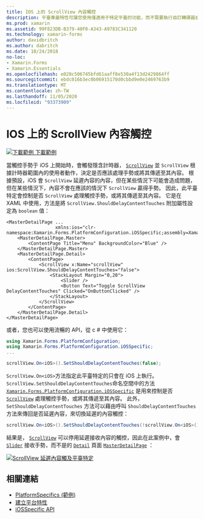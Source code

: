 ```yaml
---
title: IOS 上的 ScrollView 內容觸控
description: 平臺專屬特性可讓您使用僅適用于特定平臺的功能，而不需要執行自訂轉譯器或效果。 本文說明如何使用 iOS 平臺特定的，以控制 ScrollView 是否處理觸控手勢，或將其傳遞至其內容。
ms.prod: xamarin
ms.assetid: 99F823DB-B379-40F0-A343-A9783C341120
ms.technology: xamarin-forms
author: davidbritch
ms.author: dabritch
ms.date: 10/24/2018
no-loc:
- Xamarin.Forms
- Xamarin.Essentials
ms.openlocfilehash: e028c506745bfd61aaff8e530a4f13d2429864ff
ms.sourcegitcommit: ebdc016b3ec0b06915170d0cbbd9e0e2469763b9
ms.translationtype: MT
ms.contentlocale: zh-TW
ms.lasthandoff: 11/05/2020
ms.locfileid: "93373909"
---
```

# <a name="scrollview-content-touches-on-ios"></a>IOS 上的 ScrollView 內容觸控

[![下載範例](~/media/shared/download.png) 下載範例](/samples/xamarin/xamarin-forms-samples/userinterface-platformspecifics)

當觸控手勢于 iOS 上開始時，會觸發隱含計時器， [`ScrollView`](xref:Xamarin.Forms.ScrollView) 並 `ScrollView` 根據計時器範圍內的使用者動作，決定是否應該處理手勢或將其傳遞至其內容。 根據預設，iOS 會 `ScrollView` 延遲內容的內容，但在某些情況下可能會造成問題，但在某些情況下，內容不會在應該的情況下 `ScrollView` 贏得手勢。 因此，此平臺特定會控制是否 `ScrollView` 處理觸控手勢，或將其傳遞至其內容。 它是在 XAML 中使用，方法是將 `ScrollView.ShouldDelayContentTouches` 附加屬性設定為 `boolean` 值：

```xaml
<MasterDetailPage ...
                  xmlns:ios="clr-namespace:Xamarin.Forms.PlatformConfiguration.iOSSpecific;assembly=Xamarin.Forms.Core">
    <MasterDetailPage.Master>
        <ContentPage Title="Menu" BackgroundColor="Blue" />
    </MasterDetailPage.Master>
    <MasterDetailPage.Detail>
        <ContentPage>
            <ScrollView x:Name="scrollView" ios:ScrollView.ShouldDelayContentTouches="false">
                <StackLayout Margin="0,20">
                    <Slider />
                    <Button Text="Toggle ScrollView DelayContentTouches" Clicked="OnButtonClicked" />
                </StackLayout>
            </ScrollView>
        </ContentPage>
    </MasterDetailPage.Detail>
</MasterDetailPage>
```

或者，您也可以使用流暢的 API，從 c # 中使用它：

```csharp
using Xamarin.Forms.PlatformConfiguration;
using Xamarin.Forms.PlatformConfiguration.iOSSpecific;
...

scrollView.On<iOS>().SetShouldDelayContentTouches(false);
```

`ScrollView.On<iOS>`方法指定此平臺特定的只會在 iOS 上執行。 `ScrollView.SetShouldDelayContentTouches`命名空間中的方法 [`Xamarin.Forms.PlatformConfiguration.iOSSpecific`](xref:Xamarin.Forms.PlatformConfiguration.iOSSpecific) 是用來控制是否 [`ScrollView`](xref:Xamarin.Forms.ScrollView) 處理觸控手勢，或將其傳遞至其內容。 此外， `SetShouldDelayContentTouches` 方法可以藉由呼叫 `ShouldDelayContentTouches` 方法來傳回是否延遲內容，來切換延遲的內容觸控：

```csharp
scrollView.On<iOS>().SetShouldDelayContentTouches(!scrollView.On<iOS>().ShouldDelayContentTouches());
```

結果是， [`ScrollView`](xref:Xamarin.Forms.ScrollView) 可以停用延遲接收內容的觸控，因此在此案例中，會 [`Slider`](xref:Xamarin.Forms.Slider) 接收手勢，而不是的 [`Detail`](xref:Xamarin.Forms.MasterDetailPage.Detail) 頁面 [`MasterDetailPage`](xref:Xamarin.Forms.MasterDetailPage) ：

[![ScrollView 延遲內容觸及平臺特定](scrollview-content-touches-images/scrollview-delay-content-touches.png)](scrollview-content-touches-images/scrollview-delay-content-touches-large.png#lightbox "ScrollView 延遲內容觸控 Platform-Specific")

## <a name="related-links"></a>相關連結

- [PlatformSpecifics (範例) ](/samples/xamarin/xamarin-forms-samples/userinterface-platformspecifics)
- [建立平台特性](~/xamarin-forms/platform/platform-specifics/index.md#creating-platform-specifics)
- [iOSSpecific API](xref:Xamarin.Forms.PlatformConfiguration.iOSSpecific)